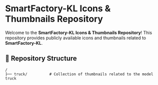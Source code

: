 # SmartFactory-KL Icons & Thumbnails Repository

Welcome to the **SmartFactory-KL Icons & Thumbnails Repository**! This repository provides publicly available icons and thumbnails related to **SmartFactory-KL**.

## 📂 Repository Structure

```
/ 
├── truck/          # Collection of thumbnails related to the model truck

```
